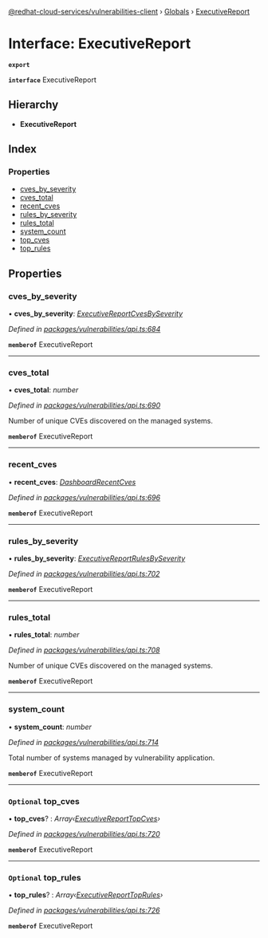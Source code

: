 [@redhat-cloud-services/vulnerabilities-client](../README.md) › [Globals](../globals.md) › [ExecutiveReport](executivereport.md)

# Interface: ExecutiveReport

**`export`** 

**`interface`** ExecutiveReport

## Hierarchy

* **ExecutiveReport**

## Index

### Properties

* [cves_by_severity](executivereport.md#cves_by_severity)
* [cves_total](executivereport.md#cves_total)
* [recent_cves](executivereport.md#recent_cves)
* [rules_by_severity](executivereport.md#rules_by_severity)
* [rules_total](executivereport.md#rules_total)
* [system_count](executivereport.md#system_count)
* [top_cves](executivereport.md#optional-top_cves)
* [top_rules](executivereport.md#optional-top_rules)

## Properties

###  cves_by_severity

• **cves_by_severity**: *[ExecutiveReportCvesBySeverity](executivereportcvesbyseverity.md)*

*Defined in [packages/vulnerabilities/api.ts:684](https://github.com/RedHatInsights/javascript-clients/blob/master/packages/vulnerabilities/api.ts#L684)*

**`memberof`** ExecutiveReport

___

###  cves_total

• **cves_total**: *number*

*Defined in [packages/vulnerabilities/api.ts:690](https://github.com/RedHatInsights/javascript-clients/blob/master/packages/vulnerabilities/api.ts#L690)*

Number of unique CVEs discovered on the managed systems.

**`memberof`** ExecutiveReport

___

###  recent_cves

• **recent_cves**: *[DashboardRecentCves](dashboardrecentcves.md)*

*Defined in [packages/vulnerabilities/api.ts:696](https://github.com/RedHatInsights/javascript-clients/blob/master/packages/vulnerabilities/api.ts#L696)*

**`memberof`** ExecutiveReport

___

###  rules_by_severity

• **rules_by_severity**: *[ExecutiveReportRulesBySeverity](executivereportrulesbyseverity.md)*

*Defined in [packages/vulnerabilities/api.ts:702](https://github.com/RedHatInsights/javascript-clients/blob/master/packages/vulnerabilities/api.ts#L702)*

**`memberof`** ExecutiveReport

___

###  rules_total

• **rules_total**: *number*

*Defined in [packages/vulnerabilities/api.ts:708](https://github.com/RedHatInsights/javascript-clients/blob/master/packages/vulnerabilities/api.ts#L708)*

Number of unique CVEs discovered on the managed systems.

**`memberof`** ExecutiveReport

___

###  system_count

• **system_count**: *number*

*Defined in [packages/vulnerabilities/api.ts:714](https://github.com/RedHatInsights/javascript-clients/blob/master/packages/vulnerabilities/api.ts#L714)*

Total number of systems managed by vulnerability application.

**`memberof`** ExecutiveReport

___

### `Optional` top_cves

• **top_cves**? : *Array‹[ExecutiveReportTopCves](executivereporttopcves.md)›*

*Defined in [packages/vulnerabilities/api.ts:720](https://github.com/RedHatInsights/javascript-clients/blob/master/packages/vulnerabilities/api.ts#L720)*

**`memberof`** ExecutiveReport

___

### `Optional` top_rules

• **top_rules**? : *Array‹[ExecutiveReportTopRules](executivereporttoprules.md)›*

*Defined in [packages/vulnerabilities/api.ts:726](https://github.com/RedHatInsights/javascript-clients/blob/master/packages/vulnerabilities/api.ts#L726)*

**`memberof`** ExecutiveReport
